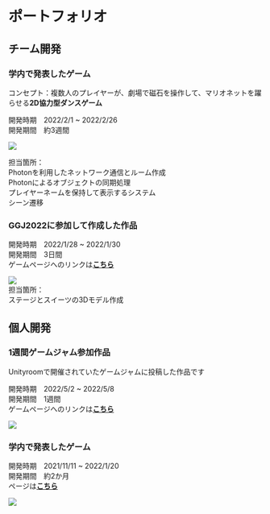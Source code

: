 # ポートフォリオ
## チーム開発

### 学内で発表したゲーム

コンセプト：複数人のプレイヤーが、劇場で磁石を操作して、マリオネットを躍らせる**2D協力型ダンスゲーム**　　

開発時期　2022/2/1 ~ 2022/2/26  
開発期間　約3週間   

![](https://user-images.githubusercontent.com/74404144/171362268-cecff355-0143-42dd-bbe5-4a09a768a617.gif)  

担当箇所：  
Photonを利用したネットワーク通信とルーム作成  
Photonによるオブジェクトの同期処理  
プレイヤーネームを保持して表示するシステム  
シーン遷移  




### GGJ2022に参加して作成した作品

開発時期　2022/1/28 ~ 2022/1/30  
開発期間　3日間  
ゲームページへのリンクは[**こちら**](https://globalgamejam.org/2022/games/sweeteat-5)  

![](https://ggj.s3.amazonaws.com/styles/game_content__wide/games/screenshots/2022/01/446656/amateur_eater_club_2022_01_30_16_50_09.png?itok=9xZeoCjP&timestamp=1643529082)  
担当箇所：  
ステージとスイーツの3Dモデル作成

## 個人開発

### 1週間ゲームジャム参加作品
Unityroomで開催されていたゲームジャムに投稿した作品です  

開発時期　2022/5/2 ~ 2022/5/8  
開発期間　1週間  
ゲームページへのリンクは[**こちら**](https://unityroom.com/games/c_u_b_e)  

![](https://user-images.githubusercontent.com/74404144/171217871-2133c546-9de9-41eb-b382-59a867f33fe1.gif)


### 学内で発表したゲーム

開発時期　2021/11/11 ~ 2022/1/20  
開発期間　約2か月  
ページは[**こちら**](https://github.com/sukeU/MeiteiTrampoline)  

![](https://user-images.githubusercontent.com/74404144/171369432-a72d01c2-df60-41b4-b6cb-297ce29e4f37.gif)  



